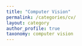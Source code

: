 ```yaml
---
title: "Computer Vision"
permalink: /categories/cv/
layout: category
author_profile: true
taxonomy: computer vision
---
```

